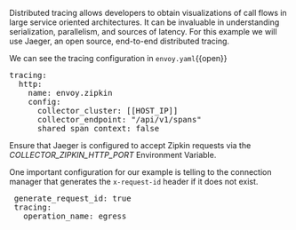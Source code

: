 Distributed tracing allows developers to obtain visualizations of call flows in large service oriented architectures. It can be invaluable in understanding serialization, parallelism, and sources of latency. For this example we will use Jaeger, an open source, end-to-end distributed tracing.

We can see the tracing configuration in `envoy.yaml`{{open}}

<pre class="file">
tracing:
  http:
    name: envoy.zipkin
    config:
      collector_cluster: [[HOST_IP]]
      collector_endpoint: "/api/v1/spans"
      shared_span_context: false
</pre>

Ensure that Jaeger is configured to accept Zipkin requests via the *COLLECTOR_ZIPKIN_HTTP_PORT* Environment Variable.

One important configuration for our example is telling to the connection manager that generates the
 `x-request-id` header if it does not exist.

 <pre class="file">
 generate_request_id: true
 tracing:
   operation_name: egress
 </pre>
